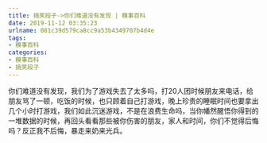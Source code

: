 ```yaml
---
title: 搞笑段子->你们难道没有发现 | 糗事百科
date: 2019-11-12 03:35:23
urlname: 081c39d579ca8cc9a53b4349707b4d4e
tags: 
- 糗事百科
categories:
- 糗事百科
- 搞笑段子
---
```

你们难道没有发现，我们为了游戏失去了太多吗，打20人团时候朋友来电话，给朋友骂了一顿，吃饭的时候，也只顾着自己打游戏，晚上珍贵的睡眠时间也要拿出几个小时打游戏，我们如此沉迷游戏，不是在浪费生命吗，当你幡然醒悟你得到的一堆数据的时候，再回头看看那些被你伤害的朋友，家人和时间，你们不觉得后悔吗？反正我不后悔，暴走来奶来光兵。


